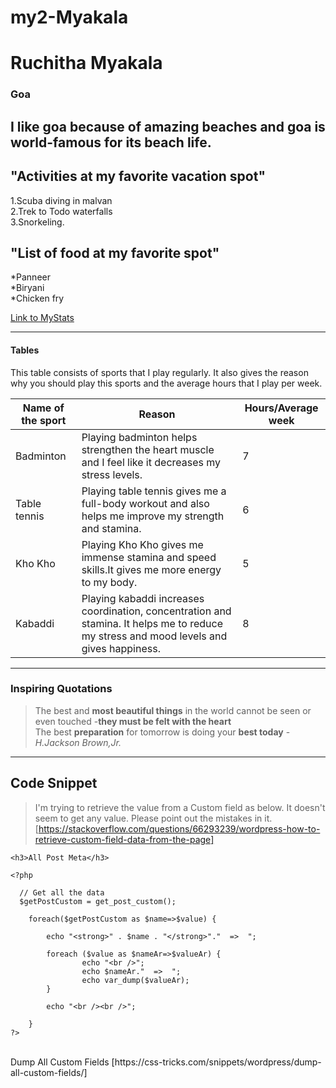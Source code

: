 # my2-Myakala
# Ruchitha Myakala
### Goa
I like goa because of **amazing beaches** and goa is **world-famous** for its beach life.
-------
## "Activities at my favorite vacation spot" <br>
1.Scuba diving in malvan <br>
2.Trek to Todo waterfalls <br>
3.Snorkeling. <br>

## "List of food at my favorite spot"  
*Panneer <br>
*Biryani <br>
*Chicken fry <br>


[Link to MyStats](MyStats.md)
******
#### Tables
This table consists of sports that I play regularly. It also gives the reason why you should play this sports and the average hours that I play per week.

| Name of the sport | Reason | Hours/Average week |
| ------------------- | ------------------| ---------------|
| Badminton | Playing badminton helps strengthen the heart muscle and I feel like it decreases my stress levels. | 7 |
| Table tennis | Playing table tennis gives me a full-body workout and also helps me improve my strength and stamina. | 6 |
| Kho Kho |  Playing Kho Kho gives me immense stamina and speed skills.It gives me more energy to my body.| 5 |
| Kabaddi | Playing kabaddi increases coordination, concentration and stamina. It helps me to reduce my stress and mood levels and gives happiness. | 8 |
********
### Inspiring Quotations 
> The best and **most beautiful things** in the world cannot be seen or even touched -**they must be felt with the heart** <br>
> The best **preparation** for tomorrow is doing your **best today** - *H.Jackson Brown,Jr.*
********
## Code Snippet 

> I'm trying to retrieve the value from a Custom field as below. It doesn't seem to get any value. Please point out the mistakes in it.[https://stackoverflow.com/questions/66293239/wordpress-how-to-retrieve-custom-field-data-from-the-page]
~~~
<h3>All Post Meta</h3>

<?php 

  // Get all the data 
  $getPostCustom = get_post_custom(); 

    foreach($getPostCustom as $name=>$value) {

        echo "<strong>" . $name . "</strong>"."  =>  ";

        foreach ($value as $nameAr=>$valueAr) {
                echo "<br />";
                echo $nameAr."  =>  ";
                echo var_dump($valueAr);
        }

        echo "<br /><br />";

    }
?>

~~~
<br>
Dump All Custom Fields [https://css-tricks.com/snippets/wordpress/dump-all-custom-fields/]


